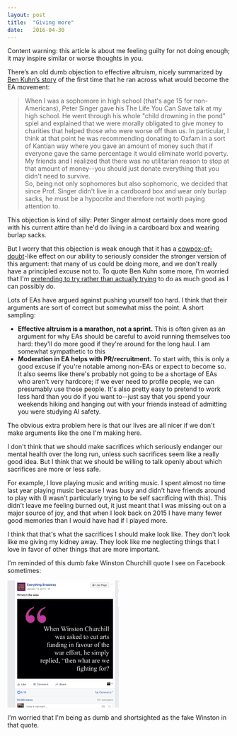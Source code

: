 ```yaml
---
layout: post
title:  "Giving more"
date:   2016-04-30
---
```


<div class="panel panel-default">
<div class="panel-body">
Content warning: this article is about me feeling guilty for not doing enough; it may inspire similar or worse thoughts in you.
</div>
</div>

There’s an old dumb objection to effective altruism, nicely summarized by [Ben Kuhn’s story](http://www.effective-altruism.com/ea/6i/ben_kuhn_on_the_effective_altruist_movement/) of the first time that he ran across what would become the EA movement:

> When I was a sophomore in high school (that's age 15 for non-Americans), Peter Singer gave his The Life You Can Save talk at my high school. He went through his whole "child drowning in the pond" spiel and explained that we were morally obligated to give money to charities that helped those who were worse off than us. In particular, I think at that point he was recommending donating to Oxfam in a sort of Kantian way where you gave an amount of money such that if everyone gave the same percentage it would eliminate world poverty. My friends and I realized that there was no utilitarian reason to stop at that amount of money--you should just donate everything that you didn't need to survive. <br/>
So, being not only sophomores but also sophomoric, we decided that since Prof. Singer didn't live in a cardboard box and wear only burlap sacks, he must be a hypocrite and therefore not worth paying attention to.

This objection is kind of silly: Peter Singer almost certainly does more good with his current attire than he'd do living in a cardboard box and wearing burlap sacks.

But I worry that this objection is weak enough that it has a [cowpox-of-doubt](http://slatestarcodex.com/2014/04/15/the-cowpox-of-doubt/)-like effect on our ability to seriously consider the stronger version of this argument: that many of us could be doing more, and we don't really have a principled excuse not to. To quote Ben Kuhn some more, I'm worried that I'm [pretending to try rather than actually trying](http://www.benkuhn.net/ea-critique#abstract) to do as much good as I can possibly do.

Lots of EAs have argued against pushing yourself too hard. I think that their arguments are sort of correct but somewhat miss the point. A short sampling:

- **Effective altruism is a marathon, not a sprint.** This is often given as an argument for why EAs should be careful to avoid running themselves too hard: they'll do more good if they're around for the long haul. I am somewhat sympathetic to this
- **Moderation in EA helps with PR/recruitment.** To start with, this is only a good excuse if you're notable among non-EAs or expect to become so. It also seems like there's probably not going to be a shortage of EAs who aren't very hardcore; if we ever need to profile people, we can presumably use those people. It's also pretty easy to pretend to work less hard than you do if you want to--just say that you spend your weekends hiking and hanging out with your friends instead of admitting you were studying AI safety.

The obvious extra problem here is that our lives are all nicer if we don't make arguments like the one I'm making here.




I don't think that we should make sacrifices which seriously endanger our mental health over the long run, unless such sacrifices seem like a really good idea. But I think that we should be willing to talk openly about which sacrifices are more or less safe.

For example, I love playing music and writing music. I spent almost no time last year playing music because I was busy and didn't have friends around to play with (I wasn't particularly trying to be self sacrificing with this). This didn't leave me feeling burned out, it just meant that I was missing out on a major source of joy, and that when I look back on 2015 I have many fewer good memories than I would have had if I played more.

I think that that's what the sacrifices I should make look like. They don't look like me giving my kidney away. They look like me neglecting things that I love in favor of other things that are more important.

I'm reminded of this dumb fake Winston Churchill quote I see on Facebook sometimes:

<img src="/winston.jpg" align="middle" style="width: 50%"/>

I'm worried that I'm being as dumb and shortsighted as the fake Winston in that quote.



